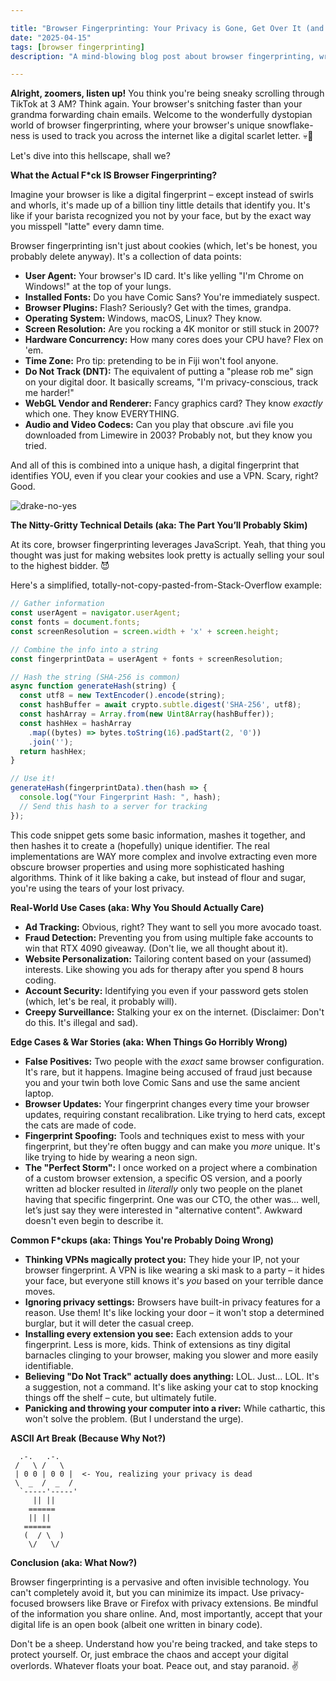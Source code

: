 ```yaml
---

title: "Browser Fingerprinting: Your Privacy is Gone, Get Over It (and Learn About It)"
date: "2025-04-15"
tags: [browser fingerprinting]
description: "A mind-blowing blog post about browser fingerprinting, written for chaotic Gen Z engineers."

---
```


**Alright, zoomers, listen up!** You think you're being sneaky scrolling through TikTok at 3 AM? Think again. Your browser's snitching faster than your grandma forwarding chain emails. Welcome to the wonderfully dystopian world of browser fingerprinting, where your browser's unique snowflake-ness is used to track you across the internet like a digital scarlet letter. 💀🙏

Let's dive into this hellscape, shall we?

**What the Actual F*ck IS Browser Fingerprinting?**

Imagine your browser is like a digital fingerprint – except instead of swirls and whorls, it's made up of a billion tiny little details that identify you. It's like if your barista recognized you not by your face, but by the exact way you misspell "latte" every damn time.

Browser fingerprinting isn't just about cookies (which, let's be honest, you probably delete anyway). It's a collection of data points:

*   **User Agent:** Your browser's ID card. It's like yelling "I'm Chrome on Windows!" at the top of your lungs.
*   **Installed Fonts:** Do you have Comic Sans? You're immediately suspect.
*   **Browser Plugins:** Flash? Seriously? Get with the times, grandpa.
*   **Operating System:** Windows, macOS, Linux? They know.
*   **Screen Resolution:** Are you rocking a 4K monitor or still stuck in 2007?
*   **Hardware Concurrency:** How many cores does your CPU have? Flex on 'em.
*   **Time Zone:** Pro tip: pretending to be in Fiji won't fool anyone.
*   **Do Not Track (DNT):** The equivalent of putting a "please rob me" sign on your digital door. It basically screams, "I'm privacy-conscious, track me harder!"
*   **WebGL Vendor and Renderer:** Fancy graphics card? They know *exactly* which one. They know EVERYTHING.
*   **Audio and Video Codecs:** Can you play that obscure .avi file you downloaded from Limewire in 2003? Probably not, but they know you tried.

And all of this is combined into a unique hash, a digital fingerprint that identifies YOU, even if you clear your cookies and use a VPN. Scary, right? Good.

![drake-no-yes](https://i.imgflip.com/30b1gx.jpg)

**The Nitty-Gritty Technical Details (aka: The Part You’ll Probably Skim)**

At its core, browser fingerprinting leverages JavaScript. Yeah, that thing you thought was just for making websites look pretty is actually selling your soul to the highest bidder. 😈

Here's a simplified, totally-not-copy-pasted-from-Stack-Overflow example:

```javascript
// Gather information
const userAgent = navigator.userAgent;
const fonts = document.fonts;
const screenResolution = screen.width + 'x' + screen.height;

// Combine the info into a string
const fingerprintData = userAgent + fonts + screenResolution;

// Hash the string (SHA-256 is common)
async function generateHash(string) {
  const utf8 = new TextEncoder().encode(string);
  const hashBuffer = await crypto.subtle.digest('SHA-256', utf8);
  const hashArray = Array.from(new Uint8Array(hashBuffer));
  const hashHex = hashArray
    .map((bytes) => bytes.toString(16).padStart(2, '0'))
    .join('');
  return hashHex;
}

// Use it!
generateHash(fingerprintData).then(hash => {
  console.log("Your Fingerprint Hash: ", hash);
  // Send this hash to a server for tracking
});
```

This code snippet gets some basic information, mashes it together, and then hashes it to create a (hopefully) unique identifier.  The real implementations are WAY more complex and involve extracting even more obscure browser properties and using more sophisticated hashing algorithms. Think of it like baking a cake, but instead of flour and sugar, you're using the tears of your lost privacy.

**Real-World Use Cases (aka: Why You Should Actually Care)**

*   **Ad Tracking:** Obvious, right? They want to sell you more avocado toast.
*   **Fraud Detection:** Preventing you from using multiple fake accounts to win that RTX 4090 giveaway. (Don't lie, we all thought about it).
*   **Website Personalization:** Tailoring content based on your (assumed) interests.  Like showing you ads for therapy after you spend 8 hours coding.
*   **Account Security:** Identifying you even if your password gets stolen (which, let's be real, it probably will).
*   **Creepy Surveillance:** Stalking your ex on the internet. (Disclaimer: Don't do this. It's illegal and sad).

**Edge Cases & War Stories (aka: When Things Go Horribly Wrong)**

*   **False Positives:** Two people with the *exact* same browser configuration.  It's rare, but it happens. Imagine being accused of fraud just because you and your twin both love Comic Sans and use the same ancient laptop.
*   **Browser Updates:** Your fingerprint changes every time your browser updates, requiring constant recalibration. Like trying to herd cats, except the cats are made of code.
*   **Fingerprint Spoofing:** Tools and techniques exist to mess with your fingerprint, but they're often buggy and can make you *more* unique.  It's like trying to hide by wearing a neon sign.
*   **The "Perfect Storm":** I once worked on a project where a combination of a custom browser extension, a specific OS version, and a poorly written ad blocker resulted in *literally* only two people on the planet having that specific fingerprint. One was our CTO, the other was… well, let’s just say they were interested in "alternative content".  Awkward doesn't even begin to describe it.

**Common F*ckups (aka: Things You're Probably Doing Wrong)**

*   **Thinking VPNs magically protect you:** They hide your IP, not your browser fingerprint. A VPN is like wearing a ski mask to a party – it hides your face, but everyone still knows it's *you* based on your terrible dance moves.
*   **Ignoring privacy settings:** Browsers have built-in privacy features for a reason.  Use them!  It's like locking your door – it won't stop a determined burglar, but it will deter the casual creep.
*   **Installing every extension you see:** Each extension adds to your fingerprint.  Less is more, kids.  Think of extensions as tiny digital barnacles clinging to your browser, making you slower and more easily identifiable.
*   **Believing "Do Not Track" actually does anything:** LOL. Just… LOL. It's a suggestion, not a command.  It's like asking your cat to stop knocking things off the shelf – cute, but ultimately futile.
*   **Panicking and throwing your computer into a river:**  While cathartic, this won't solve the problem. (But I understand the urge).

**ASCII Art Break (Because Why Not?)**

```
  .-.   .-.
 /   \ /   \
 | 0 0 | 0 0 |  <- You, realizing your privacy is dead
 \  _  /  _  /
  `-----'-----'
     || ||
    ======
    || ||
   ======
   (  / \  )
    \/   \/
```

**Conclusion (aka: What Now?)**

Browser fingerprinting is a pervasive and often invisible technology. You can't completely avoid it, but you can minimize its impact. Use privacy-focused browsers like Brave or Firefox with privacy extensions. Be mindful of the information you share online. And, most importantly, accept that your digital life is an open book (albeit one written in binary code).

Don't be a sheep.  Understand how you're being tracked, and take steps to protect yourself. Or, just embrace the chaos and accept your digital overlords. Whatever floats your boat. Peace out, and stay paranoid. ✌️
